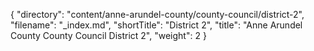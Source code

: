 {
  "directory": "content/anne-arundel-county/county-council/district-2",
  "filename": "_index.md",
  "shortTitle": "District 2",
  "title": "Anne Arundel County County Council District 2",
  "weight": 2
}
